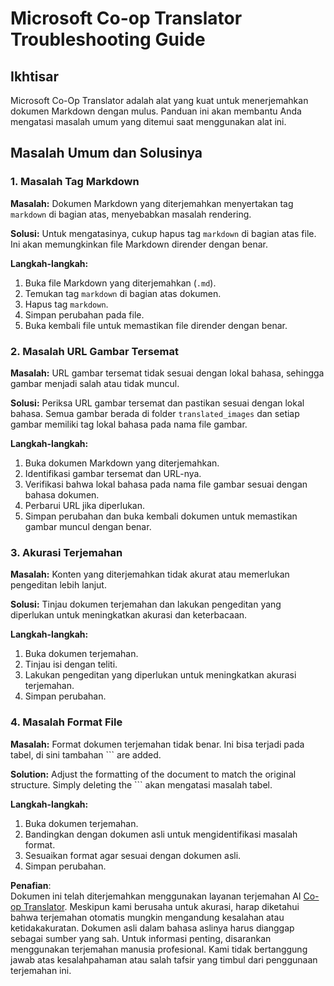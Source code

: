 <!--
CO_OP_TRANSLATOR_METADATA:
{
  "original_hash": "0788d7ebe4876c9be89132f48e09b26d",
  "translation_date": "2025-05-06T17:51:17+00:00",
  "source_file": "getting_started/troubleshooting.md",
  "language_code": "id"
}
-->
# Microsoft Co-op Translator Troubleshooting Guide


## Ikhtisar
Microsoft Co-Op Translator adalah alat yang kuat untuk menerjemahkan dokumen Markdown dengan mulus. Panduan ini akan membantu Anda mengatasi masalah umum yang ditemui saat menggunakan alat ini.

## Masalah Umum dan Solusinya

### 1. Masalah Tag Markdown
**Masalah:** Dokumen Markdown yang diterjemahkan menyertakan tag `markdown` di bagian atas, menyebabkan masalah rendering.

**Solusi:** Untuk mengatasinya, cukup hapus tag `markdown` di bagian atas file. Ini akan memungkinkan file Markdown dirender dengan benar.

**Langkah-langkah:**
1. Buka file Markdown yang diterjemahkan (`.md`).
2. Temukan tag `markdown` di bagian atas dokumen.
3. Hapus tag `markdown`.
4. Simpan perubahan pada file.
5. Buka kembali file untuk memastikan file dirender dengan benar.

### 2. Masalah URL Gambar Tersemat
**Masalah:** URL gambar tersemat tidak sesuai dengan lokal bahasa, sehingga gambar menjadi salah atau tidak muncul.

**Solusi:** Periksa URL gambar tersemat dan pastikan sesuai dengan lokal bahasa. Semua gambar berada di folder `translated_images` dan setiap gambar memiliki tag lokal bahasa pada nama file gambar.

**Langkah-langkah:**
1. Buka dokumen Markdown yang diterjemahkan.
2. Identifikasi gambar tersemat dan URL-nya.
3. Verifikasi bahwa lokal bahasa pada nama file gambar sesuai dengan bahasa dokumen.
4. Perbarui URL jika diperlukan.
5. Simpan perubahan dan buka kembali dokumen untuk memastikan gambar muncul dengan benar.

### 3. Akurasi Terjemahan
**Masalah:** Konten yang diterjemahkan tidak akurat atau memerlukan pengeditan lebih lanjut.

**Solusi:** Tinjau dokumen terjemahan dan lakukan pengeditan yang diperlukan untuk meningkatkan akurasi dan keterbacaan.

**Langkah-langkah:**
1. Buka dokumen terjemahan.
2. Tinjau isi dengan teliti.
3. Lakukan pengeditan yang diperlukan untuk meningkatkan akurasi terjemahan.
4. Simpan perubahan.

### 4. Masalah Format File
**Masalah:** Format dokumen terjemahan tidak benar. Ini bisa terjadi pada tabel, di sini tambahan ``` are added.

**Solution:** Adjust the formatting of the document to match the original structure. Simply deleting the ``` akan mengatasi masalah tabel.

**Langkah-langkah:**
1. Buka dokumen terjemahan.
2. Bandingkan dengan dokumen asli untuk mengidentifikasi masalah format.
3. Sesuaikan format agar sesuai dengan dokumen asli.
4. Simpan perubahan.

**Penafian**:  
Dokumen ini telah diterjemahkan menggunakan layanan terjemahan AI [Co-op Translator](https://github.com/Azure/co-op-translator). Meskipun kami berusaha untuk akurasi, harap diketahui bahwa terjemahan otomatis mungkin mengandung kesalahan atau ketidakakuratan. Dokumen asli dalam bahasa aslinya harus dianggap sebagai sumber yang sah. Untuk informasi penting, disarankan menggunakan terjemahan manusia profesional. Kami tidak bertanggung jawab atas kesalahpahaman atau salah tafsir yang timbul dari penggunaan terjemahan ini.